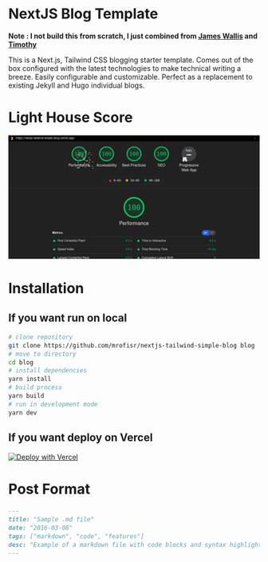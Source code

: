# NextJS Blog Template

**Note : I not build this from scratch, I just combined from [James Wallis](https://github.com/james-wallis/wallis.dev) and [Timothy](https://github.com/timlrx/tailwind-nextjs-starter-blog/)**

This is a Next.js, Tailwind CSS blogging starter template. Comes out of the box configured with the latest technologies to make technical writing a breeze. Easily configurable and customizable. Perfect as a replacement to existing Jekyll and Hugo individual blogs.

# Light House Score

![alt](/public/static/images/lighthouse.png)

# Installation 

## If you want run on local

```bash
# clone repository
git clone https://github.com/mrofisr/nextjs-tailwind-simple-blog blog
# move to directory
cd blog
# install dependencies
yarn install
# build process
yarn build
# run in development mode
yarn dev
```
## If you want deploy on Vercel

[![Deploy with Vercel](https://vercel.com/button)](https://vercel.com/new/git/external?repository-url=https://github.com/mrofisr/nextjs-tailwind-simple-blog)

# Post Format

```markdown
---
title: "Sample .md file"
date: "2016-03-08"
tags: ["markdown", "code", "features"]
desc: "Example of a markdown file with code blocks and syntax highlighting"
---
```